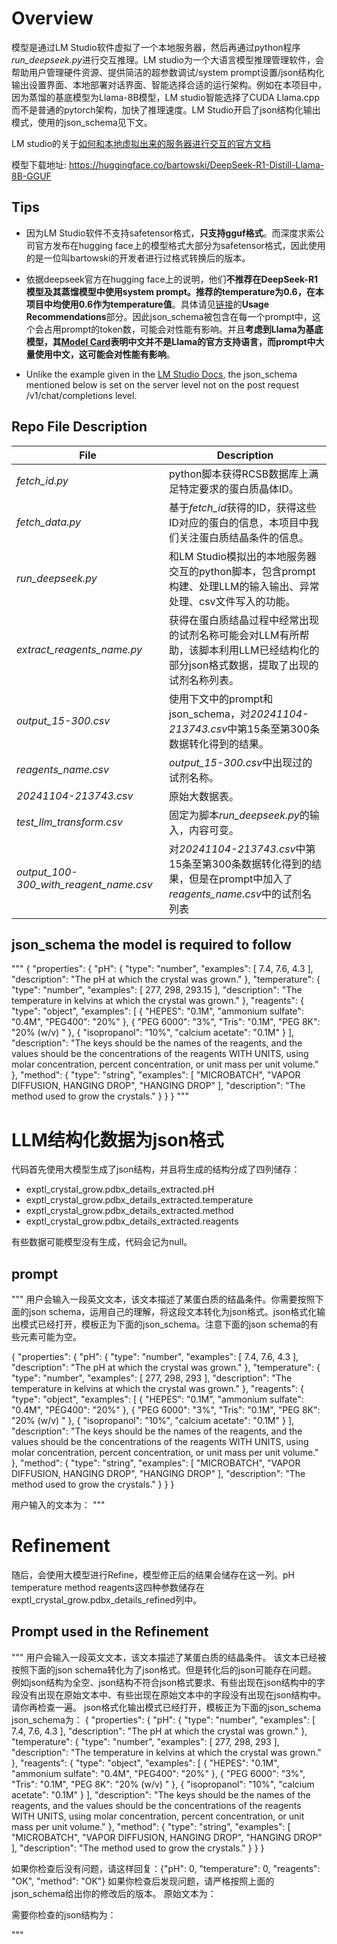 # Overview

模型是通过LM Studio软件虚拟了一个本地服务器，然后再通过python程序*run_deepseek.py*进行交互推理。LM studio为一个大语言模型推理管理软件，会帮助用户管理硬件资源、提供简洁的超参数调试/system prompt设置/json结构化输出设置界面、本地部署对话界面、智能选择合适的运行架构。例如在本项目中，因为蒸馏的基底模型为Llama-8B模型，LM studio智能选择了CUDA Llama.cpp而不是普通的pytorch架构，加快了推理速度。LM Studio开启了json结构化输出模式，使用的json_schema见下文。

LM studio的关于[如何和本地虚拟出来的服务器进行交互的官方文档](https://lmstudio.ai/docs/api/endpoints/openai)

模型下载地址: https://huggingface.co/bartowski/DeepSeek-R1-Distill-Llama-8B-GGUF

## Tips

- 因为LM Studio软件不支持safetensor格式，**只支持gguf格式**。而深度求索公司官方发布在hugging face上的模型格式大部分为safetensor格式，因此使用的是一位叫bartowski的开发者进行过格式转换后的版本。

- 依据deepseek官方在hugging face上的说明，他们**不推荐在DeepSeek-R1模型及其蒸馏模型中使用system prompt。推荐的temperature为0.6，在本项目中均使用0.6作为temperature值**。具体请见[链接](https://huggingface.co/deepseek-ai/DeepSeek-R1)的**Usage Recommendations**部分。因此json_schema被包含在每一个prompt中，这个会占用prompt的token数，可能会对性能有影响。并且**考虑到Llama为基底模型，其[Model Card](https://huggingface.co/meta-llama/Llama-3.1-8B#model-information)表明中文并不是Llama的官方支持语言，而prompt中大量使用中文，这可能会对性能有影响**。

- Unlike the example given in the [LM Studio Docs](https://lmstudio.ai/docs/api/structured-output), the json_schema mentioned below is set on the server level not on the post request /v1/chat/completions level.

## Repo File Description

| File | Description |
| ----------- | ---------- |
| *fetch_id.py* | python脚本获得RCSB数据库上满足特定要求的蛋白质晶体ID。 |
| *fetch_data.py* | 基于*fetch_id*获得的ID，获得这些ID对应的蛋白的信息，本项目中我们关注蛋白质结晶条件的信息。 |
| *run_deepseek.py* | 和LM Studio模拟出的本地服务器交互的python脚本，包含prompt构建、处理LLM的输入输出、异常处理、csv文件写入的功能。 |
| *extract_reagents_name.py* | 获得在蛋白质结晶过程中经常出现的试剂名称可能会对LLM有所帮助，该脚本利用LLM已经结构化的部分json格式数据，提取了出现的试剂名称列表。 |
| *output_15-300.csv* | 使用下文中的prompt和json_schema，对*20241104-213743.csv*中第15条至第300条数据转化得到的结果。 |
| *reagents_name.csv* | *output_15-300.csv*中出现过的试剂名称。 |
| *20241104-213743.csv* | 原始大数据表。 |
| *test_llm_transform.csv* | 固定为脚本*run_deepseek.py*的输入，内容可变。 |
| *output_100-300_with_reagent_name.csv* | 对*20241104-213743.csv*中第15条至第300条数据转化得到的结果，但是在prompt中加入了*reagents_name.csv*中的试剂名列表 |

## json_schema the model is required to follow

"""
{
  "properties": {
    "pH": {
      "type": "number",
      "examples": [
        7.4,
        7.6,
        4.3
      ],
      "description": "The pH at which the crystal was grown."
    },
    "temperature": {
      "type": "number",
      "examples": [
        277,
        298,
        293.15
      ],
      "description": "The temperature in kelvins at which the crystal was grown."
    },
    "reagents": {
      "type": "object",
      "examples": [
        {
          "HEPES": "0.1M",
          "ammonium sulfate": "0.4M",
          "PEG400": "20%"
        },
        {
          "PEG 6000": "3%",
          "Tris": "0.1M",
          "PEG 8K": "20% (w/v) "
        },
        {
          "isopropanol": "10%",
          "calcium acetate": "0.1M"
        }
      ],
      "description": "The keys should be the names of the reagents, and the values should be the concentrations of the reagents WITH UNITS, using molar concentration, percent concentration, or unit mass per unit volume."
    },
    "method": {
      "type": "string",
      "examples": [
        "MICROBATCH",
        "VAPOR DIFFUSION, HANGING DROP",
        "HANGING DROP"
      ],
      "description": "The method used to grow the crystals."
    }
  }
}
"""

# LLM结构化数据为json格式

代码首先使用大模型生成了json结构，并且将生成的结构分成了四列储存：

- exptl_crystal_grow.pdbx_details_extracted.pH	
- exptl_crystal_grow.pdbx_details_extracted.temperature	
- exptl_crystal_grow.pdbx_details_extracted.method 
- exptl_crystal_grow.pdbx_details_extracted.reagents

有些数据可能模型没有生成，代码会记为null。

## prompt

"""
用户会输入一段英文文本，该文本描述了某蛋白质的结晶条件。你需要按照下面的json schema，运用自己的理解，将这段文本转化为json格式。json格式化输出模式已经打开，模板正为下面的json_schema。注意下面的json schema的有些元素可能为空。

{
  "properties": {
    "pH": {
      "type": "number",
      "examples": [
        7.4,
        7.6,
        4.3
      ],
      "description": "The pH at which the crystal was grown."
    },
    "temperature": {
      "type": "number",
      "examples": [
        277,
        298,
        293
      ],
      "description": "The temperature in kelvins at which the crystal was grown."
    },
    "reagents": {
      "type": "object",
      "examples": [
        {
          "HEPES": "0.1M",
          "ammonium sulfate": "0.4M",
          "PEG400": "20%"
        },
        {
          "PEG 6000": "3%",
          "Tris": "0.1M",
          "PEG 8K": "20% (w/v) "
        },
        {
          "isopropanol": "10%",
          "calcium acetate": "0.1M"
        }
      ],
      "description": "The keys should be the names of the reagents, and the values should be the concentrations of the reagents WITH UNITS, using molar concentration, percent concentration, or unit mass per unit volume."
    },
    "method": {
      "type": "string",
      "examples": [
        "MICROBATCH",
        "VAPOR DIFFUSION, HANGING DROP",
        "HANGING DROP"
      ],
      "description": "The method used to grow the crystals."
    }
  }
}

用户输入的文本为：
"""

# Refinement

随后，会使用大模型进行Refine，模型修正后的结果会储存在这一列。pH temperature method reagents这四种参数储存在exptl_crystal_grow.pdbx_details_refined列中。

## Prompt used in the Refinement

"""
用户会输入一段英文文本，该文本描述了某蛋白质的结晶条件。
该文本已经被按照下面的json schema转化为了json格式。但是转化后的json可能存在问题。
例如json结构为全空、json结构不符合json格式要求、有些出现在json结构中的字段没有出现在原始文本中、有些出现在原始文本中的字段没有出现在json结构中。请你再检查一遍。
json格式化输出模式已经打开，模板正为下面的json_schema
json_schema为：
{
  "properties": {
    "pH": {
      "type": "number",
      "examples": [
        7.4,
        7.6,
        4.3
      ],
      "description": "The pH at which the crystal was grown."
    },
    "temperature": {
      "type": "number",
      "examples": [
        277,
        298,
        293
      ],
      "description": "The temperature in kelvins at which the crystal was grown."
    },
    "reagents": {
      "type": "object",
      "examples": [
        {
          "HEPES": "0.1M",
          "ammonium sulfate": "0.4M",
          "PEG400": "20%"
        },
        {
          "PEG 6000": "3%",
          "Tris": "0.1M",
          "PEG 8K": "20% (w/v) "
        },
        {
          "isopropanol": "10%",
          "calcium acetate": "0.1M"
        }
      ],
      "description": "The keys should be the names of the reagents, and the values should be the concentrations of the reagents WITH UNITS, using molar concentration, percent concentration, or unit mass per unit volume."
    },
    "method": {
      "type": "string",
      "examples": [
        "MICROBATCH",
        "VAPOR DIFFUSION, HANGING DROP",
        "HANGING DROP"
      ],
      "description": "The method used to grow the crystals."
    }
  }
}

如果你检查后没有问题，请这样回复：{"pH": 0, "temperature": 0, "reagents": "OK", "method": "OK"}
如果你检查后发现问题，请严格按照上面的json_schema给出你的修改后的版本。
原始文本为：

需要你检查的json结构为：

"""
